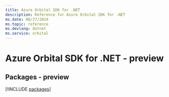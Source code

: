 ```yaml
---
title: Azure Orbital SDK for .NET
description: Reference for Azure Orbital SDK for .NET
ms.date: 08/27/2024
ms.topic: reference
ms.devlang: dotnet
ms.service: orbital
---
```

# Azure Orbital SDK for .NET - preview
## Packages - preview
[!INCLUDE [packages](orbital-index.md)]